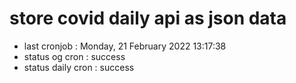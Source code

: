 # store covid daily api as json data

- last cronjob : Monday, 21 February 2022 13:17:38
- status og cron : success
- status daily cron : success
      
      